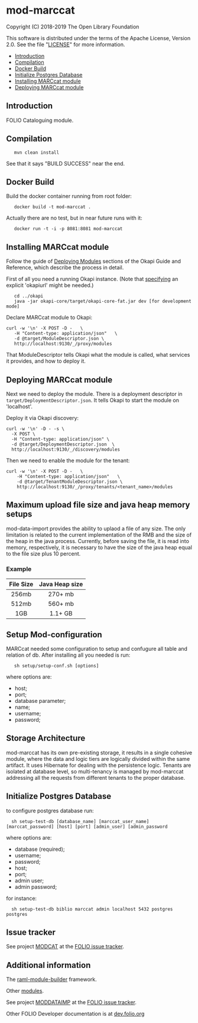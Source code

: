 # mod-marccat

Copyright (C) 2018-2019 The Open Library Foundation

This software is distributed under the terms of the Apache License,
Version 2.0. See the file "[LICENSE](LICENSE)" for more information.

* [Introduction](#introduction)
* [Compilation](#compilation)
* [Docker Build](#docker-build)
* [Initialize Postgres Database](#initialize-postgres-database)
* [Installing MARCcat module](#installing-marccat-module)
* [Deploying MARCcat module](#deploying-marccat-module)

## Introduction

FOLIO Cataloguing module.

## Compilation

```
   mvn clean install
```

See that it says "BUILD SUCCESS" near the end.

## Docker Build

Build the docker container running from root folder:

```
   docker build -t mod-marccat .
```

Actually there are no test, but in near future runs with it:

```
   docker run -t -i -p 8081:8081 mod-marccat
```

## Installing MARCcat module

Follow the guide of
[Deploying Modules](https://github.com/folio-org/okapi/blob/master/doc/guide.md#example-1-deploying-and-using-a-simple-module)
sections of the Okapi Guide and Reference, which describe the process in detail.

First of all you need a running Okapi instance.
(Note that [specifying](../README.md#setting-things-up) an explicit 'okapiurl' might be needed.)

```
   cd ../okapi
   java -jar okapi-core/target/okapi-core-fat.jar dev [for development mode]
```

Declare MARCcat module to Okapi:

```
curl -w '\n' -X POST -D -   \
   -H "Content-type: application/json"   \
   -d @target/ModuleDescriptor.json \
   http://localhost:9130/_/proxy/modules
```

That ModuleDescriptor tells Okapi what the module is called, what services it
provides, and how to deploy it.

## Deploying MARCcat module

Next we need to deploy the module. There is a deployment descriptor in
`target/DeploymentDescriptor.json`. It tells Okapi to start the module on 'localhost'.

Deploy it via Okapi discovery:

```
curl -w '\n' -D - -s \
  -X POST \
  -H "Content-type: application/json" \
  -d @target/DeploymentDescriptor.json  \
  http://localhost:9130/_/discovery/modules
```

Then we need to enable the module for the tenant:

```
curl -w '\n' -X POST -D -   \
    -H "Content-type: application/json"   \
    -d @target/TenantModuleDescriptor.json \
    http://localhost:9130/_/proxy/tenants/<tenant_name>/modules
```
## Maximum upload file size and java heap memory setups
mod-data-import provides the ability to uplaod a file of any size. The only limitation is related to the current implementation of the RMB and the size of the heap in the java process. Currently, before saving the file, it is read into memory, respectively, it is necessary to have the size of the java heap equal to the file size plus 10 percent.

### Example
| File Size | Java Heap size |
|:---------:|:--------------:|
|   256mb   |     270+ mb    |
|   512mb   |     560+ mb    |
|    1GB    |     1.1+ GB    |

## Setup Mod-configuration
MARCcat needed some configuration to setup and confugure all table and relation of db. After installing all you needed is run:

```
   sh setup/setup-conf.sh [options]
```
where options are:
* host;
* port;
* database parameter;
* name;
* username;
* password;


## Storage Architecture
mod-marccat has its own pre-existing storage, it results in a single cohesive module, where the data and logic tiers are logically divided within the same artifact.
It uses Hibernate for dealing with the persistence logic.
Tenants are isolated at database level, so multi-tenancy is managed by mod-marccat addressing all the requests from different tenants to the proper database.
                                                     
## Initialize Postgres Database        

to configure postgres database run:

```
  sh setup-test-db [database_name] [marccat_user_name] [marccat_password] [host] [port] [admin_user] [admin_password
```
where options are:
* database (required);
* username;
* password;
* host;
* port;
* admin user;
* admin password;

for instance:

```
  sh setup-test-db biblio marccat admin localhost 5432 postgres postgres
```


## Issue tracker

See project [MODCAT](https://issues.folio.org/browse/MODCAT)
at the [FOLIO issue tracker](https://dev.folio.org/guidelines/issue-tracker/).

## Additional information

The [raml-module-builder](https://github.com/folio-org/raml-module-builder) framework.

Other [modules](https://dev.folio.org/source-code/#server-side).

See project [MODDATAIMP](https://issues.folio.org/browse/MODDATAIMP) at the [FOLIO issue tracker](https://dev.folio.org/guidelines/issue-tracker).

Other FOLIO Developer documentation is at [dev.folio.org](https://dev.folio.org/)
